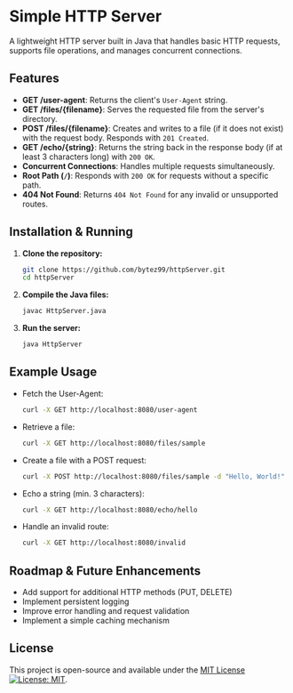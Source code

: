 # Simple HTTP Server

A lightweight HTTP server built in Java that handles basic HTTP requests, supports file operations, and manages concurrent connections.

## Features

- **GET /user-agent**: Returns the client's `User-Agent` string.
- **GET /files/{filename}**: Serves the requested file from the server's directory.
- **POST /files/{filename}**: Creates and writes to a file (if it does not exist) with the request body. Responds with `201 Created`.
- **GET /echo/{string}**: Returns the string back in the response body (if at least 3 characters long) with `200 OK`.
- **Concurrent Connections**: Handles multiple requests simultaneously.
- **Root Path (`/`)**: Responds with `200 OK` for requests without a specific path.
- **404 Not Found**: Returns `404 Not Found` for any invalid or unsupported routes.

## Installation & Running

1. **Clone the repository:**
   ```sh
   git clone https://github.com/bytez99/httpServer.git
   cd httpServer
   ```
2. **Compile the Java files:**
   ```sh
   javac HttpServer.java
   ```
3. **Run the server:**
   ```sh
   java HttpServer
   ```

## Example Usage

- Fetch the User-Agent:
  ```sh
  curl -X GET http://localhost:8080/user-agent
  ```
- Retrieve a file:
  ```sh
  curl -X GET http://localhost:8080/files/sample
  ```
- Create a file with a POST request:
  ```sh
  curl -X POST http://localhost:8080/files/sample -d "Hello, World!"
  ```
- Echo a string (min. 3 characters):
  ```sh
  curl -X GET http://localhost:8080/echo/hello
  ```
- Handle an invalid route:
  ```sh
  curl -X GET http://localhost:8080/invalid
  ```

## Roadmap & Future Enhancements
- Add support for additional HTTP methods (PUT, DELETE)
- Implement persistent logging
- Improve error handling and request validation
- Implement a simple caching mechanism

## License
This project is open-source and available under the [MIT License](./LICENSE) [![License: MIT](https://img.shields.io/badge/License-MIT-yellow.svg)](https://opensource.org/licenses/MIT).



